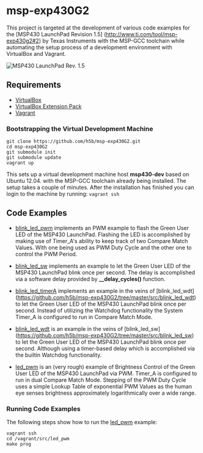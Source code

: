 # msp-exp430G2

This project is targeted at the development of various code examples for the
[MSP430 LaunchPad Revision 1.5] (http://www.ti.com/tool/msp-exp430g2#2) by
Texas Instruments with the MSP-GCC toolchain while automating the setup
process of a development environment with VirtualBox and Vagrant.

![MSP430 LaunchPad Rev. 1.5](https://github.com/h5b/msp-exp430G2/raw/master/doc/img/MSPExP430G2Rev15.jpg)

## Requirements

* [VirtualBox](https://www.virtualbox.org)
* [VirtualBox Extension Pack](http://download.virtualbox.org)
* [Vagrant](http://vagrantup.com)

### Bootstrapping the Virtual Development Machine

```
git clone https://github.com/h5b/msp-exp430G2.git
cd msp-exp430G2
git submodule init
git submodule update
vagrant up
```

This sets up a virtual development machine host __msp430-dev__ based on Ubuntu
12.04. with the MSP-GCC toolchain already being installed.
The setup takes a couple of minutes. After the installation has finished you
can login to the machine by running: `vagrant ssh`

## Code Examples

* [blink_led_pwm](https://github.com/h5b/msp-exp430G2/tree/master/src/blink_led_pwm)
  implements an PWM example to flash the Green User LED of the MSP430 LaunchPad.
  Flashing the LED is accomplished by making use of Timer_A's ability to keep
  track of two Compare Match Values. With one being used as PWM Duty Cycle and
  the other one to control the PWM Period.

* [blink_led_sw](https://github.com/h5b/msp-exp430G2/tree/master/src/blink_led_sw)
  implements an example to let the Green User LED of the MSP430 LaunchPad blink
  once per second. The delay is accomplished via a software delay provided by
  __\_\_delay_cycles()__ function.

* [blink_led_timerA](https://github.com/h5b/msp-exp430G2/tree/master/src/blink_led_timerA)
  implements an example in the veins of [blink_led_wdt]
  (https://github.com/h5b/msp-exp430G2/tree/master/src/blink_led_wdt) to let the
  Green User LED of the MSP430 LaunchPad blink once per second.
  Instead of utilizing the Watchdog functionality the System Timer_A is
  configured to run in Compare Match Mode.

* [blink_led_wdt](https://github.com/h5b/msp-exp430G2/tree/master/src/blink_led_wdt)
  is an example in the veins of [blink_led_sw]
  (https://github.com/h5b/msp-exp430G2/tree/master/src/blink_led_sw) to let the
  Green User LED of the MSP430 LaunchPad blink once per second.
  Although using a timer-based delay which is accomplished via the builtin
  Watchdog functionality.

* [led_pwm](https://github.com/h5b/msp-exp430G2/tree/master/src/led_pwm)
  is an (very rough) example of Brightness Control of the Green User LED of the
  MSP430 LaunchPad via PWM. Timer_A is configured to run in dual Compare Match
  Mode. Stepping of the PWM Duty Cycle uses a simple Lookup Table of exponential
  PWM Values as the human eye senses brightness approximately logarithmically
  over a wide range.

### Running Code Examples

The following steps show how to run the
[led_pwm](https://github.com/h5b/msp-exp430G2/tree/master/src/led_pwm)
example:

```
vagrant ssh
cd /vagrant/src/led_pwm
make prog
```
